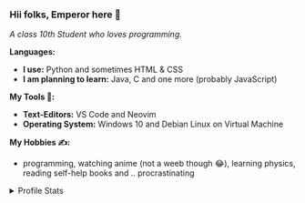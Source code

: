 ### Hii folks, Emperor here 🤟
*A class 10th Student who loves programming.*

**Languages:**
  - **I use:** Python and sometimes HTML & CSS
  - **I am planning to learn:** Java, C and one more (probably JavaScript)

**My Tools 🔧:**
  - **Text-Editors:** VS Code and Neovim 
  - **Operating System:** Windows 10 and Debian Linux on Virtual Machine

**My Hobbies ✍:**
  - programming, watching anime (not a weeb though 😂), learning physics, reading   self-help books and .. procrastinating

<details>
  <summary> Profile Stats </summary>
  <br/>
  <img src="https://github-readme-stats.vercel.app/api/?username=E-M-P-E-R-O-R&layout=compact&show_icons=true&include_all_commits=true&hide_border=false&theme=onedark"/>  
</details>


